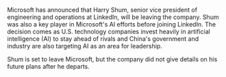Microsoft has announced that Harry Shum, senior vice president of engineering and operations at LinkedIn, will be leaving the company. Shum was also a key player in Microsoft's AI efforts before joining LinkedIn. The decision comes as U.S. technology companies invest heavily in artificial intelligence (AI) to stay ahead of rivals and China's government and industry are also targeting AI as an area for leadership.

Shum is set to leave Microsoft, but the company did not give details on his future plans after he departs.